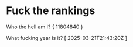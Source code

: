 # Fuck the rankings

Who the hell am I?
{ 11804840 }

What fucking year is it?
[ 2025-03-21T21:43:20Z ]
